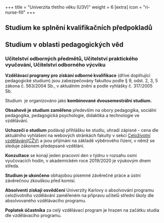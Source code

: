 +++
title = "Univerzita třetího věku (U3V)"
weight = 6
[extra]
icon = "ri-nurse-fill"
+++

## Studium ke splnění kvalifikačních předpokladů

## Studium v oblasti pedagogických věd 

### Učitelství odborných předmětů, Učitelství praktického vyučování, Učitelství odborného výcviku

**Vzdělávací programy pro získání odborné kvalifikace** (dříve
doplňující pedagogické studium) jsou zabezpečovány fakultou podle § 9,
odst. 2, 3, 5 zákona č. 563/2004 Sb., v aktuálním znění a podle vyhlášky
č. 317/2005 Sb.

Studium  je organizováno jako **kombinované dvousemestrální studium.**

**Obsahově je studium zaměřeno** především na obory pedagogika, sociální
pedagogika, pedagogická psychologie, didaktika a technologie ve
vzdělávání.

**Uchazeči o studium** podávají přihlášku ke studiu, uhradí zápisné -
cena dle aktuálního vyhlášení na webových stránkách fakulty v sekci
[Celoživotní vzdělávání(CŽV)](http://pages.pedf.cuni.cz/czv/programy-na-vykon-povolani/uchazeci-czv/prihlaska-a-jeji-nalezitosti/) 
a jsou přijímáni na základě výběrového řízení, v němž se sleduje
zákonem předepsané vzdělání. 

**Konzultace** se konají jeden pracovní den v týdnu v rozsahu osmi
vyučovacích hodin, v akademickém roce 2019/2020 je výukovým dnem středa.

**Studium je ukončeno** obhajobou písemné závěrečné práce a ústní
závěrečnou zkouškou před komisí.

**Absolventi získají osvědčení** Univerzity Karlovy o absolvování
programu celoživotního vzdělávání zaměřeném na přípravu učitelů střední
školy dle absolvovaného vzdělávacího programu.

**Poplatek účastníka** za celý vzdělávací program je hrazen na začátku
studia dle vzdělávacího programu.
